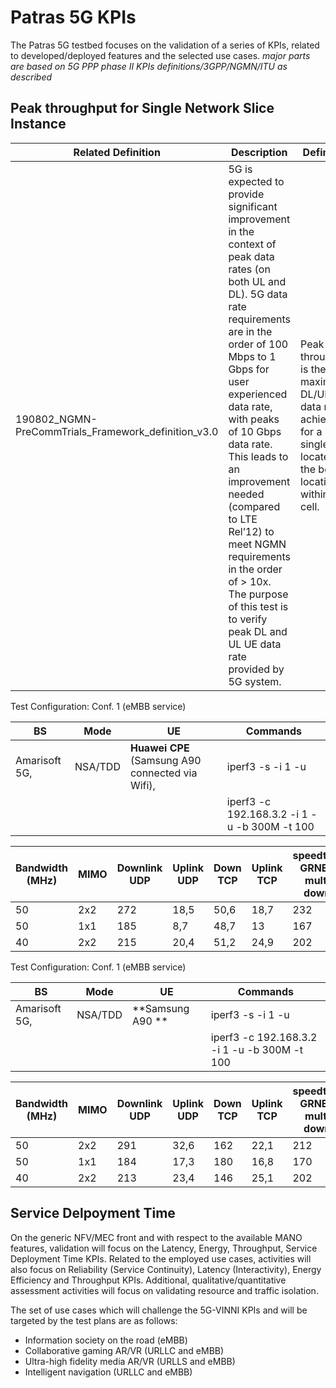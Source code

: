 <!-- TITLE: Patras 5G KPIs -->
<!-- SUBTITLE: A quick summary of Patras 5G KPIs -->

# Patras 5G KPIs

The Patras 5G testbed focuses on the validation of a series of KPIs, related to developed/deployed features and the selected use cases. 
*major parts are based on 5G PPP phase II KPIs definitions/3GPP/NGMN/ITU as described*


## Peak throughput for Single Network Slice Instance

| Related Definition    | Description | Definition |
|-----------------|-------|-------|
|190802_NGMN-PreCommTrials_Framework_definition_v3.0  | 5G is expected to provide significant improvement in the context of peak data rates (on both UL and DL). 5G data rate requirements are in the order of 100 Mbps to 1 Gbps for user experienced data rate, with peaks of 10 Gbps data rate. This leads to an improvement needed (compared to LTE Rel’12) to meet NGMN requirements in the order of > 10x. The purpose of this test is to verify peak DL and UL UE data rate provided by 5G system. | Peak user throughput is the maximum DL/UL data rate achievable for a single user located at the best location within a cell.|


Test Configuration: 
Conf. 1 (eMBB service)

| BS            | Mode    | UE                                           | Commands                                       | 
|---------------|---------|----------------------------------------------|-------------------------------------------------|
| Amarisoft 5G, | NSA/TDD | **Huawei CPE** (Samsung A90 connected via Wifi), | iperf3 -s -i 1 -u                               |
|               |         |                                              | iperf3 -c   192.168.3.2  -i 1 -u -b 300M -t 100 |                                           |                        |   |   |   |



| Bandwidth (MHz) | MIMO  | Downlink UDP | Uplink UDP | Down TCP    | Uplink TCP | speedtest GRNET multi down | GRNET multi UP                                |
|-----------------|-------|--------------|------------|-------------|------------|----------------------------|-----------------------------------------------|
| 50              | 2x2   | 272          | 18,5       | 50,6        | 18,7       | 232                        | 29,4                                          |
| 50              | 1x1   | 185          | 8,7        | 48,7        | 13         | 167                        | 4,4                                           |
| 40              | 2x2   | 215          | 20,4       | 51,2        | 24,9       | 202                        | 24,4                                          |
    

Test Configuration: 
Conf. 1 (eMBB service)


| BS            | Mode    | UE                                           | Commands                                       | 
|---------------|---------|----------------------------------------------|-------------------------------------------------|
| Amarisoft 5G, | NSA/TDD | **Samsung A90 ** | iperf3 -s -i 1 -u                               |
|               |         |                                              | iperf3 -c   192.168.3.2  -i 1 -u -b 300M -t 100 |                                           |                        |   |   |   |



| Bandwidth (MHz) | MIMO  | Downlink UDP | Uplink UDP | Down TCP    | Uplink TCP | speedtest GRNET multi down | GRNET multi UP                                |
|-----------------|-------|--------------|------------|-------------|------------|----------------------------|-----------------------------------------------|
| 50              | 2x2   | 291          | 32,6       | 162         | 22,1       | 212                        | 29,8                                          |
| 50              | 1x1   | 184          | 17,3       | 180         | 16,8       | 170                        | 18,6                                          |
| 40              | 2x2   | 213          | 23,4       | 146         | 25,1       | 202                        | 25,7                                          |



## Service Delpoyment Time




On the generic NFV/MEC front and with respect to the available MANO features, validation will focus on the Latency, Energy, Throughput, Service Deployment Time KPIs. Related to the employed use cases, activities will also focus on Reliability (Service Continuity), Latency (Interactivity), Energy Efficiency and Throughput KPIs. Additional, qualitative/quantitative assessment activities will focus on validating resource and traffic isolation.

The set of use cases which will challenge the 5G-VINNI KPIs and will be targeted by the test plans are as follows:

* Information society on the road (eMBB)
* Collaborative gaming AR/VR (URLLC and eMBB)
* Ultra-high fidelity media AR/VR (URLLS and eMBB)
* Intelligent navigation (URLLC and eMBB)
